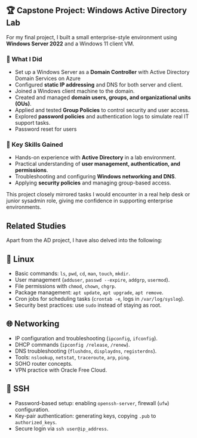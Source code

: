 ## 🏆 Capstone Project: Windows Active Directory Lab

For my final project, I built a small enterprise-style environment using **Windows Server 2022** and a Windows 11 client VM.  

### 🔹 What I Did
- Set up a Windows Server as a **Domain Controller** with Active Directory Domain Services on Azure  
- Configured **static IP addressing** and DNS for both server and client.  
- Joined a Windows client machine to the domain.  
- Created and managed **domain users, groups, and organizational units (OUs)**.  
- Applied and tested **Group Policies** to control security and user access.  
- Explored **password policies** and authentication logs to simulate real IT support tasks.
- Password reset for users  

### 🔹 Key Skills Gained
- Hands-on experience with **Active Directory** in a lab environment.  
- Practical understanding of **user management, authentication, and permissions**.  
- Troubleshooting and configuring **Windows networking and DNS**.  
- Applying **security policies** and managing group-based access.  

This project closely mirrored tasks I would encounter in a real help desk or junior sysadmin role, giving me confidence in supporting enterprise environments.

## Related Studies

Apart from the AD project, I have also delved into the following:

## 🐧 Linux
- Basic commands: `ls`, `pwd`, `cd`, `man`, `touch`, `mkdir`.  
- User management (`adduser`, `passwd --expire`, `addgrp`, `usermod`).  
- File permissions with `chmod`, `chown`, `chgrp`.  
- Package management: `apt update`, `apt upgrade`, `apt remove`.  
- Cron jobs for scheduling tasks (`crontab -e`, logs in `/var/log/syslog`).  
- Security best practices: use `sudo` instead of staying as root.

## 🌐 Networking
- IP configuration and troubleshooting (`ipconfig`, `ifconfig`).  
- DHCP commands (`ipconfig /release`, `/renew`).  
- DNS troubleshooting (`flushdns`, `displaydns`, `registerdns`).  
- Tools: `nslookup`, `netstat`, `traceroute`, `arp`, `ping`.  
- SOHO router concepts.  
- VPN practice with Oracle Free Cloud.

## 🔑 SSH
- Password-based setup: enabling `openssh-server`, firewall (`ufw`) configuration.  
- Key-pair authentication: generating keys, copying `.pub` to `authorized_keys`.  
- Secure login via `ssh user@ip_address`.
